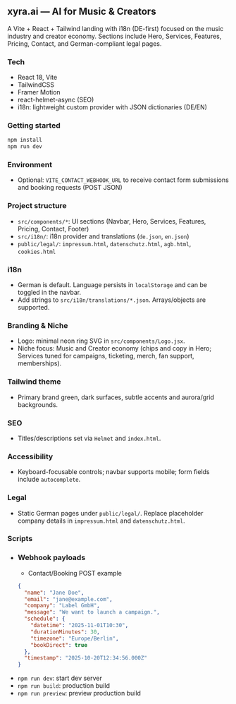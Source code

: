 ## xyra.ai — AI for Music & Creators

A Vite + React + Tailwind landing with i18n (DE-first) focused on the music industry and creator economy. Sections include Hero, Services, Features, Pricing, Contact, and German-compliant legal pages.

### Tech
- React 18, Vite
- TailwindCSS
- Framer Motion
- react-helmet-async (SEO)
- i18n: lightweight custom provider with JSON dictionaries (DE/EN)

### Getting started
```bash
npm install
npm run dev
```

### Environment
- Optional: `VITE_CONTACT_WEBHOOK_URL` to receive contact form submissions and booking requests (POST JSON)

### Project structure
- `src/components/*`: UI sections (Navbar, Hero, Services, Features, Pricing, Contact, Footer)
- `src/i18n/`: i18n provider and translations (`de.json`, `en.json`)
- `public/legal/`: `impressum.html`, `datenschutz.html`, `agb.html`, `cookies.html`

### i18n
- German is default. Language persists in `localStorage` and can be toggled in the navbar.
- Add strings to `src/i18n/translations/*.json`. Arrays/objects are supported.

### Branding & Niche
- Logo: minimal neon ring SVG in `src/components/Logo.jsx`.
- Niche focus: Music and Creator economy (chips and copy in Hero; Services tuned for campaigns, ticketing, merch, fan support, memberships).

### Tailwind theme
- Primary brand green, dark surfaces, subtle accents and aurora/grid backgrounds.

### SEO
- Titles/descriptions set via `Helmet` and `index.html`.

### Accessibility
- Keyboard-focusable controls; navbar supports mobile; form fields include `autocomplete`.

### Legal
- Static German pages under `public/legal/`. Replace placeholder company details in `impressum.html` and `datenschutz.html`.

### Scripts
- ### Webhook payloads
  - Contact/Booking POST example
  ```json
  {
    "name": "Jane Doe",
    "email": "jane@example.com",
    "company": "Label GmbH",
    "message": "We want to launch a campaign.",
    "schedule": {
      "datetime": "2025-11-01T10:30",
      "durationMinutes": 30,
      "timezone": "Europe/Berlin",
      "bookDirect": true
    },
    "timestamp": "2025-10-20T12:34:56.000Z"
  }
  ```
- `npm run dev`: start dev server
- `npm run build`: production build
- `npm run preview`: preview production build


